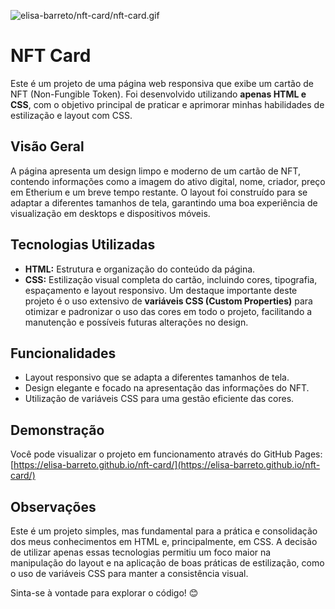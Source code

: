 ![elisa-barreto/nft-card/nft-card.gif](elisa-barreto/nft-card/nft-card.gif)

# NFT Card

Este é um projeto de uma página web responsiva que exibe um cartão de NFT (Non-Fungible Token). Foi desenvolvido utilizando **apenas HTML e CSS**, com o objetivo principal de praticar e aprimorar minhas habilidades de estilização e layout com CSS.

## Visão Geral

A página apresenta um design limpo e moderno de um cartão de NFT, contendo informações como a imagem do ativo digital, nome, criador, preço em Etherium e um breve tempo restante. O layout foi construído para se adaptar a diferentes tamanhos de tela, garantindo uma boa experiência de visualização em desktops e dispositivos móveis.

## Tecnologias Utilizadas

* **HTML:** Estrutura e organização do conteúdo da página.
* **CSS:** Estilização visual completa do cartão, incluindo cores, tipografia, espaçamento e layout responsivo. Um destaque importante deste projeto é o uso extensivo de **variáveis CSS (Custom Properties)** para otimizar e padronizar o uso das cores em todo o projeto, facilitando a manutenção e possíveis futuras alterações no design.

## Funcionalidades

* Layout responsivo que se adapta a diferentes tamanhos de tela.
* Design elegante e focado na apresentação das informações do NFT.
* Utilização de variáveis CSS para uma gestão eficiente das cores.

## Demonstração

Você pode visualizar o projeto em funcionamento através do GitHub Pages: [https://elisa-barreto.github.io/nft-card/](https://elisa-barreto.github.io/nft-card/)

## Observações

Este é um projeto simples, mas fundamental para a prática e consolidação dos meus conhecimentos em HTML e, principalmente, em CSS. A decisão de utilizar apenas essas tecnologias permitiu um foco maior na manipulação do layout e na aplicação de boas práticas de estilização, como o uso de variáveis CSS para manter a consistência visual.

Sinta-se à vontade para explorar o código! 😊
